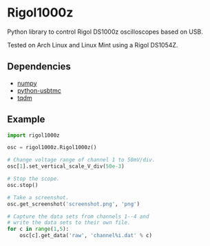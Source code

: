 # Rigol1000z
Python library to control Rigol DS1000z oscilloscopes based on USB.

Tested on Arch Linux and Linux Mint using a Rigol DS1054Z.

## Dependencies
* [numpy](https://github.com/numpy/numpy)
* [python-usbtmc](https://github.com/python-ivi/python-usbtmc)
* [tqdm](https://github.com/tqdm/tqdm)

## Example
```python
import rigol1000z

osc = rigol1000z.Rigol1000z()

# Change voltage range of channel 1 to 50mV/div.
osc[1].set_vertical_scale_V_div(50e-3)

# Stop the scope.
osc.stop()

# Take a screenshot.
osc.get_screenshot('screenshot.png', 'png')

# Capture the data sets from channels 1--4 and
# write the data sets to their own file.
for c in range(1,5):
    osc[c].get_data('raw', 'channel%i.dat' % c)
```
